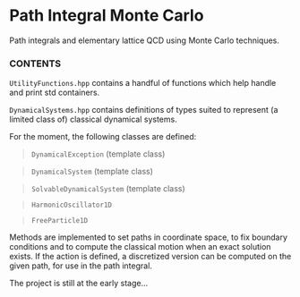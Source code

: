 # Path Integral Monte Carlo


Path integrals and elementary lattice QCD using Monte Carlo techniques.

### CONTENTS

`UtilityFunctions.hpp` contains a handful of functions which help handle and print std containers.

`DynamicalSystems.hpp` contains definitions of types suited to represent (a limited class of) classical dynamical systems.

For the moment, the following classes are defined:

> `DynamicalException` (template class)

> `DynamicalSystem` (template class)

> `SolvableDynamicalSystem` (template class)

> `HarmonicOscillator1D`

> `FreeParticle1D`

Methods are implemented to set paths in coordinate space, to fix boundary conditions and to compute the classical motion when an exact solution exists. If the action is defined, a discretized version can be computed on the given path, for use in the path integral.

The project is still at the early stage...




